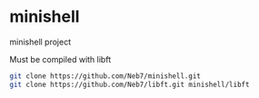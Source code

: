 # minishell
minishell project

Must be compiled with libft
```bash
git clone https://github.com/Neb7/minishell.git
git clone https://github.com/Neb7/libft.git minishell/libft
```
